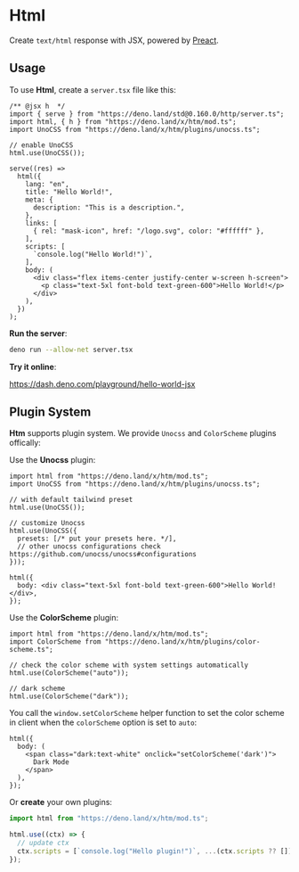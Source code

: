 # Html

Create `text/html` response with JSX, powered by
[Preact](https://preactjs.org).

## Usage

To use **Html**, create a `server.tsx` file like this:

```tsx
/** @jsx h  */
import { serve } from "https://deno.land/std@0.160.0/http/server.ts";
import html, { h } from "https://deno.land/x/htm/mod.ts";
import UnoCSS from "https://deno.land/x/htm/plugins/unocss.ts";

// enable UnoCSS
html.use(UnoCSS());

serve((res) =>
  html({
    lang: "en",
    title: "Hello World!",
    meta: {
      description: "This is a description.",
    },
    links: [
      { rel: "mask-icon", href: "/logo.svg", color: "#ffffff" },
    ],
    scripts: [
      `console.log("Hello World!")`,
    ],
    body: (
      <div class="flex items-center justify-center w-screen h-screen">
        <p class="text-5xl font-bold text-green-600">Hello World!</p>
      </div>
    ),
  })
);
```

**Run the server**:

```bash
deno run --allow-net server.tsx
```

**Try it online**:

https://dash.deno.com/playground/hello-world-jsx

## Plugin System

**Htm** supports plugin system. We provide `Unocss` and `ColorScheme` plugins
offically:

Use the **Unocss** plugin:

```tsx
import html from "https://deno.land/x/htm/mod.ts";
import UnoCSS from "https://deno.land/x/htm/plugins/unocss.ts";

// with default tailwind preset
html.use(UnoCSS());

// customize Unocss
html.use(UnoCSS({
  presets: [/* put your presets here. */],
  // other unocss configurations check https://github.com/unocss/unocss#configurations
}));

html({
  body: <div class="text-5xl font-bold text-green-600">Hello World!</div>,
});
```

Use the **ColorScheme** plugin:

```tsx
import html from "https://deno.land/x/htm/mod.ts";
import ColorScheme from "https://deno.land/x/htm/plugins/color-scheme.ts";

// check the color scheme with system settings automatically
html.use(ColorScheme("auto"));

// dark scheme
html.use(ColorScheme("dark"));
```

You call the `window.setColorScheme` helper function to set the color scheme in
client when the `colorScheme` option is set to `auto`:

```tsx
html({
  body: (
    <span class="dark:text-white" onclick="setColorScheme('dark')">
      Dark Mode
    </span>
  ),
});
```

Or **create** your own plugins:

```ts
import html from "https://deno.land/x/htm/mod.ts";

html.use((ctx) => {
  // update ctx
  ctx.scripts = [`console.log("Hello plugin!")`, ...(ctx.scripts ?? [])];
});
```
